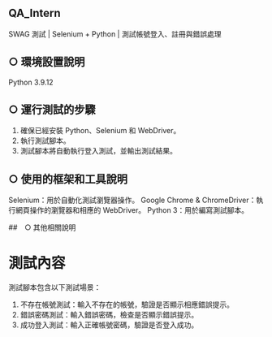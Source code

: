 ## QA_Intern
 SWAG 測試 | Selenium + Python | 測試帳號登入、註冊與錯誤處理

## ○ 環境設置說明 
Python 3.9.12

## ○ 運行測試的步驟 
1. 確保已經安裝 Python、Selenium 和 WebDriver。
2. 執行測試腳本。
3. 測試腳本將自動執行登入測試，並輸出測試結果。

## ○ 使用的框架和工具說明 
Selenium：用於自動化測試瀏覽器操作。
Google Chrome & ChromeDriver：執行網頁操作的瀏覽器和相應的 WebDriver。
Python 3：用於編寫測試腳本。

##　○ 其他相關說明
# 測試內容
測試腳本包含以下測試場景：
1. 不存在帳號測試：輸入不存在的帳號，驗證是否顯示相應錯誤提示。
2. 錯誤密碼測試：輸入錯誤密碼，檢查是否顯示錯誤提示。
3. 成功登入測試：輸入正確帳號密碼，驗證是否登入成功。

